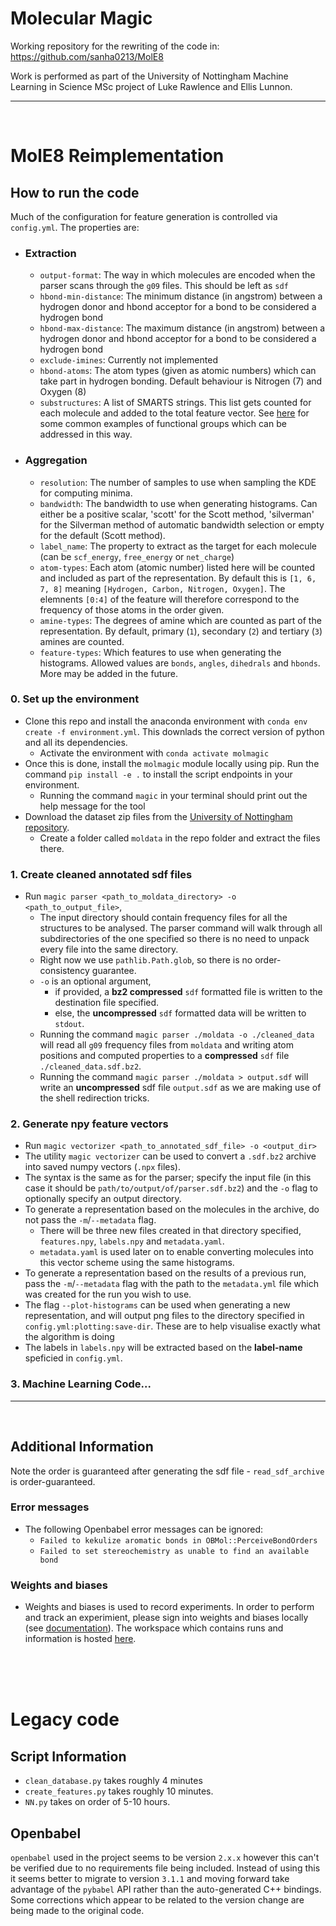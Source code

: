 # Molecular Magic

Working repository for the rewriting of the code in: https://github.com/sanha0213/MolE8

Work is performed as part of the University of Nottingham Machine Learning in Science MSc project of Luke Rawlence and Ellis Lunnon.
****
</br>

# MolE8 Reimplementation



<!-- ## Setup

### Virtual Environment
- Run `conda env create -f environment.yml` to setup the environment.
- Run `conda activate molemagic` to activate the environment.


### MolMagic CLI
- You can install the `molmagic` cli tool to make the dataset creation easier.
- Run `pip install -e .` to install the `molmagic` script locally.
- From a local terminal session, invoke the `molmagic` command to see allt he available subcommands

### Dataset
- Go to the  and download one or more dataset zip files (p1 to p7).
- Create a folder called `moldata` and extract the files to this folder -->

<!-- ---- -->

## How to run the code
Much of the configuration for feature generation is controlled via `config.yml`. The properties are:
- ### Extraction
  - `output-format`: The way in which molecules are encoded when the parser scans through the `g09` files. This should be left as `sdf`
  - `hbond-min-distance`: The minimum distance (in angstrom) between a hydrogen donor and hbond acceptor for a bond to be considered a hydrogen bond
  - `hbond-max-distance`: The maximum distance (in angstrom) between a hydrogen donor and hbond acceptor for a bond to be considered a hydrogen bond
  - `exclude-imines`: Currently not implemented
  - `hbond-atoms`: The atom types (given as atomic numbers) which can take part in hydrogen bonding. Default behaviour is Nitrogen (7) and Oxygen (8)
  - `substructures`: A list of SMARTS strings. This list gets counted for each molecule and added to the total feature vector. See [here](https://www.daylight.com/dayhtml_tutorials/languages/smarts/smarts_examples.html) for some common examples of functional groups which can be addressed in this way.
- ### Aggregation
  - `resolution`: The number of samples to use when sampling the KDE for computing minima.
  - `bandwidth`: The bandwidth to use when generating histograms. Can either be a positive scalar, 'scott' for the Scott method, 'silverman' for the Silverman method of automatic bandwidth selection or empty for the default (Scott method).
  - `label_name`: The property to extract as the target for each molecule (can be `scf_energy`, `free_energy` or `net_charge`)
  - `atom-types`: Each atom (atomic number) listed here will be counted and included as part of the representation. By default this is `[1, 6, 7, 8]` meaning `[Hydrogen, Carbon, Nitrogen, Oxygen]`. The elemnents `[0:4]` of the feature will therefore correspond to the frequency of those atoms in the order given.
  - `amine-types`: The degrees of amine which are counted as part of the representation. By default, primary (`1`), secondary (`2`) and tertiary (`3`) amines are counted.
  - `feature-types`: Which features to use when generating the histograms. Allowed values are `bonds`, `angles`, `dihedrals` and `hbonds`. More may be added in the future.

### 0. Set up the environment
- Clone this repo and install the anaconda environment with `conda env create -f environment.yml`. This downlads the correct version of python and all its dependencies.
  - Activate the environment with `conda activate molmagic`
- Once this is done, install the `molmagic` module locally using pip. Run the command `pip install -e .` to install the script endpoints in your environment.
  - Running the command `magic` in your terminal should print out the help message for the tool
- Download the dataset zip files from the [University of Nottingham repository](https://unow.nottingham.ac.uk/handle/internal/9356?show=full).
  - Create a folder called `moldata` in the repo folder and extract the files there.
### 1. Create cleaned annotated sdf files
- Run `magic parser <path_to_moldata_directory> -o <path_to_output_file>`,
  - The input directory should contain frequency files for all the structures to be analysed. The parser command will walk through all subdirectories of the one specified so there is no need to unpack every file into the same directory.
  - Right now we use `pathlib.Path.glob`, so there is no order-consistency guarantee.
  - `-o` is an optional argument,
    - if provided, a **bz2 compressed** `sdf` formatted file is written to the destination file specified.
    - else, the **uncompressed** `sdf` formatted data will be written to `stdout`.
  - Running the command `magic parser ./moldata -o ./cleaned_data` will read all `g09` frequency files from `moldata` and writing atom positions and computed properties to a **compressed** `sdf` file `./cleaned_data.sdf.bz2`.
  - Running the command `magic parser ./moldata > output.sdf` will write an **uncompressed** sdf file `output.sdf` as we are making use of the shell redirection tricks.
### 2. Generate npy feature vectors
- Run `magic vectorizer <path_to_annotated_sdf_file> -o <output_dir>`
- The utility `magic vectorizer` can be used to convert a `.sdf.bz2` archive into saved numpy vectors (`.npx` files).
- The syntax is the same as for the parser; specify the input file (in this case it should be `path/to/output/of/parser.sdf.bz2`) and the `-o` flag to optionally specify an output directory.
- To generate a representation based on the molecules in the archive, do not pass the `-m`/`--metadata` flag.
  - There will be three new files created in that directory specified, `features.npy`, `labels.npy` and `metadata.yaml`.
  - `metadata.yaml` is used later on to enable converting molecules into this vector scheme using the same histograms.
- To generate a representation based on the results of a previous run, pass the `-m`/`--metadata` flag with the path to the `metadata.yml` file which was created for the run you wish to use.
- The flag `--plot-histograms` can be used when generating a new representation, and will output png files to the directory specified in `config.yml:plotting:save-dir`. These are to help visualise exactly what the algorithm is doing
- The labels in `labels.npy` will be extracted based on the **label-name** speficied in `config.yml`.
### 3. Machine Learning Code...

----
</br>

## Additional Information
<!-- ### `molmagic` usage
- Run `molmagic -h` for a list of subcommands.
- The database cleaning can be invoked with `molmagic parser -i <input directory> -o <output archive>`. -->
Note the order is guaranteed after generating the sdf file - `read_sdf_archive` is order-guaranteed.
### Error messages
- The following Openbabel error messages can be ignored: 
  - `Failed to kekulize aromatic bonds in OBMol::PerceiveBondOrders`
  - `Failed to set stereochemistry as unable to find an available bond`

<!-- ### Tests
- Tests can be run with pytest (`python3 -m pytest`). -->

### Weights and biases
- Weights and biases is used to record experiments. In order to perform and track an experimient, please sign into weights and biases locally (see [documentation](https://docs.wandb.ai/)).
The workspace which contains runs and information is hosted [here](https://wandb.ai/molecular-magicians/MolecularMagic).

</br></br></br>

# Legacy code
## Script Information
- `clean_database.py` takes roughly 4 minutes
- `create_features.py` takes roughly 10 minutes.
- `NN.py` takes on order of 5-10 hours.
## Openbabel
`openbabel` used in the project seems to be version `2.x.x` however this can't be verified due to no requirements file being included. Instead of using this it seems better to migrate to version `3.1.1` and moving forward take advantage of the `pybabel` API rather than the auto-generated C++ bindings. Some corrections which appear to be related to the version change are being made to the original code.

<!-- - Install Git LFS (https://git-lfs.github.com/) and run the following commands in the local git folder:
  - `git lfs install`
  - `git lfs fetch`
  - `git lfs pull` -->

<!-- ## Visualisation of Results
- Tensorboard can be installed to the conda environment using the following command:
  - `conda install -c conda-forge tensorboard`
- Tensorboard logs can be visualised using the following command:
  - `tensorboard --logdir=./`
- NN logs are store in `./static_data/NN_rewrite`.
- TO-DO: Define weights and biases setup and usage -->